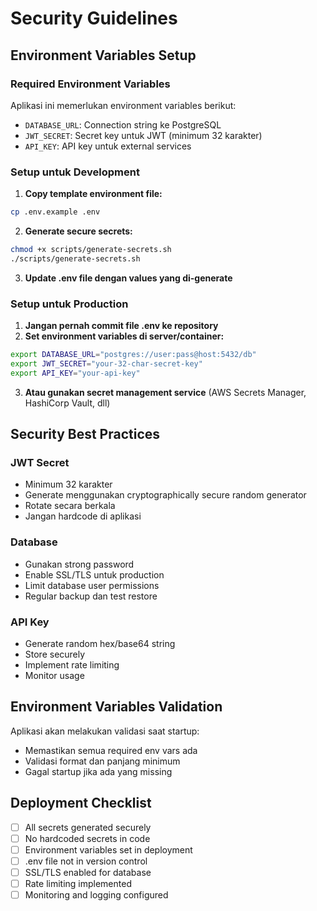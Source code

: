 # Security Guidelines

## Environment Variables Setup

### Required Environment Variables
Aplikasi ini memerlukan environment variables berikut:

- `DATABASE_URL`: Connection string ke PostgreSQL
- `JWT_SECRET`: Secret key untuk JWT (minimum 32 karakter)
- `API_KEY`: API key untuk external services

### Setup untuk Development

1. **Copy template environment file:**
```bash
cp .env.example .env
```

2. **Generate secure secrets:**
```bash
chmod +x scripts/generate-secrets.sh
./scripts/generate-secrets.sh
```

3. **Update .env file dengan values yang di-generate**

### Setup untuk Production

1. **Jangan pernah commit file .env ke repository**
2. **Set environment variables di server/container:**
```bash
export DATABASE_URL="postgres://user:pass@host:5432/db"
export JWT_SECRET="your-32-char-secret-key"
export API_KEY="your-api-key"
```

3. **Atau gunakan secret management service** (AWS Secrets Manager, HashiCorp Vault, dll)

## Security Best Practices

### JWT Secret
- Minimum 32 karakter
- Generate menggunakan cryptographically secure random generator
- Rotate secara berkala
- Jangan hardcode di aplikasi

### Database
- Gunakan strong password
- Enable SSL/TLS untuk production
- Limit database user permissions
- Regular backup dan test restore

### API Key
- Generate random hex/base64 string
- Store securely
- Implement rate limiting
- Monitor usage

## Environment Variables Validation

Aplikasi akan melakukan validasi saat startup:
- Memastikan semua required env vars ada
- Validasi format dan panjang minimum
- Gagal startup jika ada yang missing

## Deployment Checklist

- [ ] All secrets generated securely
- [ ] No hardcoded secrets in code
- [ ] Environment variables set in deployment
- [ ] .env file not in version control
- [ ] SSL/TLS enabled for database
- [ ] Rate limiting implemented
- [ ] Monitoring and logging configured
